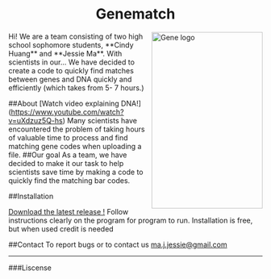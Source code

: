 <h1> <center> Genematch </center> </h1>
<img src="http://bestanimations.com/Science/Biology/DNA/dna-rna-double-helix-rotating-animation-17.gif"
8	 height= 350 width= 220 alt="Gene logo" title="Genematch" align="right" />
Hi! We are a team consisting of two high school sophomore students, **Cindy Huang** and **Jessie Ma**. With scientists in our...
We have decided to create a code to quickly find matches between genes and DNA quickly and efficiently (which takes from 5- 7 hours.)




##About 
[Watch video explaining DNA!] (https://www.youtube.com/watch?v=uXdzuz5Q-hs)
Many scientists have encountered the problem of taking hours of valuable time to process and find matching gene codes when uploading a file.
##Our goal
As a team, we have decided to make it our task to help scientists save time by making a code to quickly find the matching bar codes.

##Installation

[Download the latest release !](https://github.com/)
Follow instructions clearly on the program for program to run.
Installation is free, but when used credit is needed


##Contact
To report bugs or to contact us
ma.j.jessie@gmail.com 

---

###Liscense
